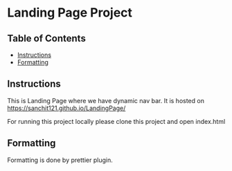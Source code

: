 # Landing Page Project

## Table of Contents

- [Instructions](#instructions)
- [Formatting](#formatting)

## Instructions

This is Landing Page where we have dynamic nav bar. It is hosted on https://sanchit121.github.io/LandingPage/

For running this project locally please clone this project and open index.html

## Formatting

Formatting is done by prettier plugin.
